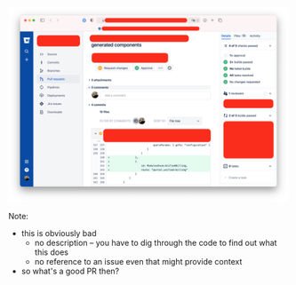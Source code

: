 ![bad PR](/images/bad-pr.png)

Note:

- this is obviously bad
  - no description – you have to dig through the code to find out what this does
  - no reference to an issue even that might provide context
- so what's a good PR then?

